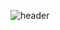 ![header](https://capsule-render.vercel.app/api?type=waving&color=auto&height=300&section=header&text=gmlwl106's%20Github&fontSize=90)
